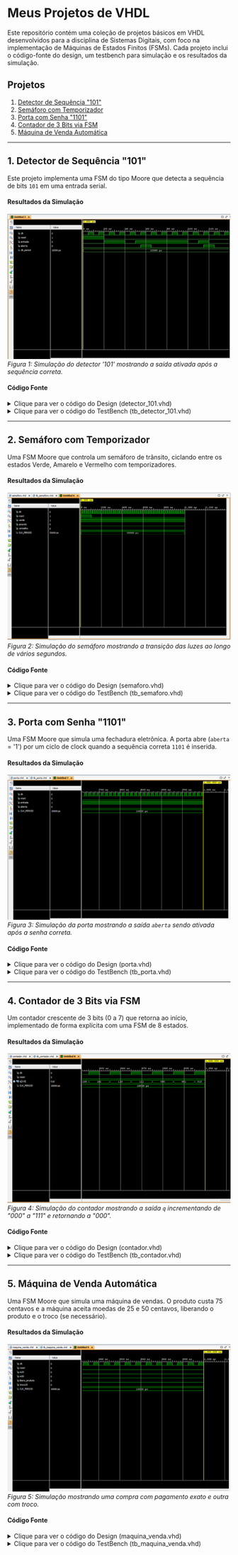 # Meus Projetos de VHDL

Este repositório contém uma coleção de projetos básicos em VHDL desenvolvidos para a disciplina de Sistemas Digitais, com foco na implementação de Máquinas de Estados Finitos (FSMs). Cada projeto inclui o código-fonte do design, um testbench para simulação e os resultados da simulação.

## Projetos

1.  [Detector de Sequência "101"](#1-detector-de-sequência-101)
2.  [Semáforo com Temporizador](#2-semáforo-com-temporizador)
3.  [Porta com Senha "1101"](#3-porta-com-senha-1101)
4.  [Contador de 3 Bits via FSM](#4-contador-de-3-bits-via-fsm)
5.  [Máquina de Venda Automática](#5-máquina-de-venda-automática)

---

## 1. Detector de Sequência "101"

Este projeto implementa uma FSM do tipo Moore que detecta a sequência de bits `101` em uma entrada serial.

#### Resultados da Simulação
![Simulação do Detector 101](detector.jpeg)
*Figura 1: Simulação do detector '101' mostrando a saída ativada após a sequência correta.*

#### Código Fonte
<details>
<summary>Clique para ver o código do Design (detector_101.vhd)</summary>

```vhdl
-- Código do detector_101.vhd
library IEEE;
use IEEE.STD_LOGIC_1164.ALL;

entity detector_101 is
    Port (
        clk     : in  STD_LOGIC;
        reset   : in  STD_LOGIC;
        entrada : in  STD_LOGIC;
        saida   : out STD_LOGIC
    );
end detector_101;

architecture Behavioral of detector_101 is
    type state_type is (S0, S1, S2, S3);
    signal estado, prox_estado : state_type;
begin
    process(clk, reset)
    begin
        if reset = '1' then
            estado <= S0;
        elsif rising_edge(clk) then
            estado <= prox_estado;
        end if;
    end process;

    process(estado, entrada)
    begin
        saida <= '0';
        prox_estado <= S0;
        case estado is
            when S0 =>
                if entrada = '1' then prox_estado <= S1;
                else prox_estado <= S0; end if;
            when S1 =>
                if entrada = '0' then prox_estado <= S2;
                else prox_estado <= S1; end if;
            when S2 =>
                if entrada = '1' then prox_estado <= S3;
                else prox_estado <= S0; end if;
            when S3 =>
                saida <= '1';
                if entrada = '1' then prox_estado <= S1;
                else prox_estado <= S2; end if;
        end case;
    end process;
end Behavioral;
```
</details>

<details>
<summary>Clique para ver o código do TestBench (tb_detector_101.vhd)</summary>

```vhdl
-- Código do tb_detector_101.vhd
library IEEE;
use IEEE.STD_LOGIC_1164.ALL;

entity tb_detector_101 is
end tb_detector_101;

architecture Behavioral of tb_detector_101 is
    signal clk     : STD_LOGIC := '0';
    signal reset   : STD_LOGIC := '1';
    signal entrada : STD_LOGIC := '0';
    signal saida   : STD_LOGIC;
    constant clk_period : time := 10 ns;
begin
    uut: entity work.detector_101
        port map (
            clk => clk, reset => reset,
            entrada => entrada, saida => saida
        );

    clk_process : process
    begin
        clk <= '0'; wait for clk_period/2;
        clk <= '1'; wait for clk_period/2;
    end process;

    stim_proc: process
    begin
        reset <= '1'; wait for 2*clk_period;
        reset <= '0'; wait for clk_period;
        
        -- Testa a sequência "101"
        entrada <= '1'; wait for clk_period;
        entrada <= '0'; wait for clk_period;
        entrada <= '1'; wait for clk_period;
        entrada <= '0'; wait for 5*clk_period;
        
        wait;
    end process;
end Behavioral;
```
</details>

---

## 2. Semáforo com Temporizador

Uma FSM Moore que controla um semáforo de trânsito, ciclando entre os estados Verde, Amarelo e Vermelho com temporizadores.

#### Resultados da Simulação

![Simulação do Semáforo](semaforo.png)
*Figura 2: Simulação do semáforo mostrando a transição das luzes ao longo de vários segundos.*

#### Código Fonte

<details>
<summary>Clique para ver o código do Design (semaforo.vhd)</summary>

```vhdl
-- Código do semaforo.vhd
library IEEE;
use IEEE.STD_LOGIC_1164.ALL;
use IEEE.NUMERIC_STD.ALL;

entity semaforo is
    Port ( 
        clk      : in  STD_LOGIC;
        reset    : in  STD_LOGIC;
        verde    : out STD_LOGIC;
        amarelo  : out STD_LOGIC;
        vermelho : out STD_LOGIC
    );
end semaforo;

architecture Behavioral of semaforo is
    constant CLK_FREQ : integer := 50_000_000; 
    constant TEMPO_VERDE   : integer := 5;
    constant TEMPO_AMARELO : integer := 2;
    constant TEMPO_VERMELHO: integer := 5;

    type state_type is (SVERDE, SAMARELO, SVERMELHO);
    signal estado   : state_type;
    signal contador : integer range 0 to CLK_FREQ * TEMPO_VERDE;
begin
    process(clk, reset)
    begin
        if reset = '1' then
            estado <= SVERDE;
            contador <= 0;
        elsif rising_edge(clk) then
            case estado is
                when SVERDE =>
                    if contador = (CLK_FREQ * TEMPO_VERDE) - 1 then
                        estado <= SAMARELO;
                        contador <= 0;
                    else
                        contador <= contador + 1;
                    end if;
                when SAMARELO =>
                    if contador = (CLK_FREQ * TEMPO_AMARELO) - 1 then
                        estado <= SVERMELHO;
                        contador <= 0;
                    else
                        contador <= contador + 1;
                    end if;
                when SVERMELHO =>
                    if contador = (CLK_FREQ * TEMPO_VERMELHO) - 1 then
                        estado <= SVERDE;
                        contador <= 0;
                    else
                        contador <= contador + 1;
                    end if;
            end case;
        end if;
    end process;

    process(estado)
    begin
        case estado is
            when SVERDE =>
                verde <= '1'; amarelo <= '0'; vermelho <= '0';
            when SAMARELO =>
                verde <= '0'; amarelo <= '1'; vermelho <= '0';
            when SVERMELHO =>
                verde <= '0'; amarelo <= '0'; vermelho <= '1';
        end case;
    end process;
end Behavioral;
```
</details>

<details>
<summary>Clique para ver o código do TestBench (tb_semaforo.vhd)</summary>

```vhdl
-- Código do tb_semaforo.vhd
library IEEE;
use IEEE.STD_LOGIC_1164.ALL;

entity tb_semaforo is
end tb_semaforo;

architecture Behavioral of tb_semaforo is
    signal clk      : STD_LOGIC := '0';
    signal reset    : STD_LOGIC;
    signal verde    : STD_LOGIC;
    signal amarelo  : STD_LOGIC;
    signal vermelho : STD_LOGIC;
    constant CLK_PERIOD : time := 20 ns;
begin
    uut: entity work.semaforo
        port map (
            clk => clk, reset => reset, verde => verde,
            amarelo => amarelo, vermelho => vermelho
        );

    clk_process : process
    begin
        clk <= '0'; wait for CLK_PERIOD / 2;
        clk <= '1'; wait for CLK_PERIOD / 2;
    end process;

    stimulus_process : process
    begin
        reset <= '1'; wait for 100 ns;
        reset <= '0';
        wait for 15 sec;
        wait; 
    end process;
end Behavioral;
```
</details>

---

## 3. Porta com Senha "1101"

Uma FSM Moore que simula uma fechadura eletrônica. A porta abre (`aberta` = '1') por um ciclo de clock quando a sequência correta `1101` é inserida.

#### Resultados da Simulação
![Simulação da Porta com Senha](porta.png)
*Figura 3: Simulação da porta mostrando a saída `aberta` sendo ativada após a senha correta.*

#### Código Fonte
<details>
<summary>Clique para ver o código do Design (porta.vhd)</summary>

```vhdl
-- Código do porta.vhd
library IEEE;
use IEEE.STD_LOGIC_1164.ALL;

entity porta is
    Port (
        clk     : in  STD_LOGIC;
        reset   : in  STD_LOGIC;
        entrada : in  STD_LOGIC;
        aberta  : out STD_LOGIC
    );
end porta;

architecture moore of porta is
    type state_type is (S0, S1, S11, S110, S1101);
    signal estado, prox_estado : state_type;
begin
    process(clk, reset)
    begin
        if reset = '1' then
            estado <= S0;
        elsif rising_edge(clk) then
            estado <= prox_estado;
        end if;
    end process;

    process(estado, entrada)
    begin
        aberta <= '0';
        case estado is
            when S0 =>
                if entrada = '1' then prox_estado <= S1;
                else prox_estado <= S0; end if;
            when S1 =>
                if entrada = '1' then prox_estado <= S11;
                else prox_estado <= S0; end if;
            when S11 =>
                if entrada = '0' then prox_estado <= S110;
                else prox_estado <= S11; end if;
            when S110 =>
                if entrada = '1' then prox_estado <= S1101;
                else prox_estado <= S0; end if;
            when S1101 =>
                aberta <= '1';
                if entrada = '1' then prox_estado <= S1;
                else prox_estado <= S0; end if;
        end case;
    end process;
end moore;
```
</details>

<details>
<summary>Clique para ver o código do TestBench (tb_porta.vhd)</summary>

```vhdl
-- Código do tb_porta.vhd
library IEEE;
use IEEE.STD_LOGIC_1164.ALL;

entity tb_porta is
end tb_porta;

architecture Behavioral of tb_porta is
    signal clk     : STD_LOGIC := '0';
    signal reset   : STD_LOGIC;
    signal entrada : STD_LOGIC;
    signal aberta  : STD_LOGIC;
    constant CLK_PERIOD : time := 10 ns;
begin
    uut: entity work.porta
        port map (
            clk => clk, reset => reset,
            entrada => entrada, aberta => aberta
        );

    clk_process : process
    begin
        clk <= '0'; wait for CLK_PERIOD / 2;
        clk <= '1'; wait for CLK_PERIOD / 2;
    end process;

    stimulus_process : process
    begin
        reset <= '1'; entrada <= '0'; wait for 2 * CLK_PERIOD;
        reset <= '0'; wait for CLK_PERIOD;

        -- Teste 1: Senha CORRETA (1101)
        entrada <= '1'; wait for CLK_PERIOD;
        entrada <= '1'; wait for CLK_PERIOD;
        entrada <= '0'; wait for CLK_PERIOD;
        entrada <= '1'; wait for CLK_PERIOD;
        wait for 2 * CLK_PERIOD;

        -- Teste 2: Senha com SOBREPOSIÇÃO (11101)
        entrada <= '1'; wait for CLK_PERIOD;
        entrada <= '1'; wait for CLK_PERIOD;
        entrada <= '1'; wait for CLK_PERIOD;
        entrada <= '0'; wait for CLK_PERIOD;
        entrada <= '1'; wait for CLK_PERIOD;
        wait for 2 * CLK_PERIOD;

        wait;
    end process;
end Behavioral;
```
</details>

---

## 4. Contador de 3 Bits via FSM

Um contador crescente de 3 bits (0 a 7) que retorna ao início, implementado de forma explícita com uma FSM de 8 estados.

#### Resultados da Simulação
![Simulação do Contador de 3 bits](contador.png)
*Figura 4: Simulação do contador mostrando a saída `q` incrementando de "000" a "111" e retornando a "000".*

#### Código Fonte
<details>
<summary>Clique para ver o código do Design (contador.vhd)</summary>

```vhdl
-- Código do contador.vhd
library IEEE;
use IEEE.STD_LOGIC_1164.ALL;

entity contador is
    Port (
        clk   : in  STD_LOGIC;
        reset : in  STD_LOGIC;
        q     : out STD_LOGIC_VECTOR(2 downto 0)
    );
end contador;

architecture moore of contador is
    type state_type is (S000, S001, S010, S011, S100, S101, S110, S111);
    signal estado, prox_estado : state_type;
begin
    process(clk, reset)
    begin
        if reset = '1' then
            estado <= S000;
        elsif rising_edge(clk) then
            estado <= prox_estado;
        end if;
    end process;

    process(estado)
    begin
        case estado is
            when S000 => q <= "000"; prox_estado <= S001;
            when S001 => q <= "001"; prox_estado <= S010;
            when S010 => q <= "010"; prox_estado <= S011;
            when S011 => q <= "011"; prox_estado <= S100;
            when S100 => q <= "100"; prox_estado <= S101;
            when S101 => q <= "101"; prox_estado <= S110;
            when S110 => q <= "110"; prox_estado <= S111;
            when S111 => q <= "111"; prox_estado <= S000;
        end case;
    end process;
end moore;
```
</details>

<details>
<summary>Clique para ver o código do TestBench (tb_contador.vhd)</summary>

```vhdl
-- Código do tb_contador.vhd
library IEEE;
use IEEE.STD_LOGIC_1164.ALL;

entity tb_contador is
end tb_contador;

architecture Behavioral of tb_contador is
    signal clk   : STD_LOGIC := '0';
    signal reset : STD_LOGIC;
    signal q     : STD_LOGIC_VECTOR(2 downto 0);
    constant CLK_PERIOD : time := 10 ns;
begin
    uut: entity work.contador
        port map (
            clk => clk, reset => reset, q => q
        );

    clk_process : process
    begin
        clk <= '0'; wait for CLK_PERIOD / 2;
        clk <= '1'; wait for CLK_PERIOD / 2;
    end process;

    stimulus_process : process
    begin
        reset <= '1'; wait for 2 * CLK_PERIOD;
        reset <= '0';
        wait for 15 * CLK_PERIOD;
        wait;
    end process;
end Behavioral;
```
</details>

---

## 5. Máquina de Venda Automática

Uma FSM Moore que simula uma máquina de vendas. O produto custa 75 centavos e a máquina aceita moedas de 25 e 50 centavos, liberando o produto e o troco (se necessário).

#### Resultados da Simulação
![Simulação da Máquina de Venda](maquina_venda.png)
*Figura 5: Simulação mostrando uma compra com pagamento exato e outra com troco.*

#### Código Fonte
<details>
<summary>Clique para ver o código do Design (maquina_venda.vhd)</summary>

```vhdl
-- Código do maquina_venda.vhd
library IEEE;
use IEEE.STD_LOGIC_1164.ALL;

entity maquina_venda is
    Port (
        clk            : in  STD_LOGIC;
        reset          : in  STD_LOGIC;
        m25            : in  STD_LOGIC;
        m50            : in  STD_LOGIC;
        libera_produto : out STD_LOGIC;
        troco25        : out STD_LOGIC
    );
end maquina_venda;

architecture moore of maquina_venda is
    type state_type is (S0_INICIAL, S25, S50, S75_PRODUTO, S100_TROCO);
    signal estado, prox_estado : state_type;
begin
    process(clk, reset)
    begin
        if reset = '1' then
            estado <= S0_INICIAL;
        elsif rising_edge(clk) then
            estado <= prox_estado;
        end if;
    end process;

    process(estado, m25, m50)
    begin
        libera_produto <= '0';
        troco25 <= '0';
        prox_estado <= estado;
        case estado is
            when S0_INICIAL =>
                if m25 = '1' then prox_estado <= S25;
                elsif m50 = '1' then prox_estado <= S50; end if;
            when S25 =>
                if m25 = '1' then prox_estado <= S50;
                elsif m50 = '1' then prox_estado <= S75_PRODUTO; end if;
            when S50 =>
                if m25 = '1' then prox_estado <= S75_PRODUTO;
                elsif m50 = '1' then prox_estado <= S100_TROCO; end if;
            when S75_PRODUTO =>
                libera_produto <= '1';
                prox_estado <= S0_INICIAL;
            when S100_TROCO =>
                libera_produto <= '1';
                troco25 <= '1';
                prox_estado <= S0_INICIAL;
        end case;
    end process;
end moore;
```
</details>

<details>
<summary>Clique para ver o código do TestBench (tb_maquina_venda.vhd)</summary>

```vhdl
-- Código do tb_maquina_venda.vhd
library IEEE;
use IEEE.STD_LOGIC_1164.ALL;

entity tb_maquina_venda is
end tb_maquina_venda;

architecture Behavioral of tb_maquina_venda is
    signal clk            : STD_LOGIC := '0';
    signal reset          : STD_LOGIC;
    signal m25            : STD_LOGIC;
    signal m50            : STD_LOGIC;
    signal libera_produto : STD_LOGIC;
    signal troco25        : STD_LOGIC;
    constant CLK_PERIOD : time := 10 ns;
begin
    uut: entity work.maquina_venda
        port map (
            clk => clk, reset => reset, m25 => m25, m50 => m50,
            libera_produto => libera_produto, troco25 => troco25
        );

    clk_process : process
    begin
        clk <= '0'; wait for CLK_PERIOD / 2;
        clk <= '1'; wait for CLK_PERIOD / 2;
    end process;

    stimulus_process : process
    begin
        reset <= '1'; m25 <= '0'; m50 <= '0';
        wait for 2 * CLK_PERIOD;
        reset <= '0';
        wait for CLK_PERIOD;

        -- Teste 1: Pagamento exato (50c + 25c)
        m50 <= '1'; wait for CLK_PERIOD;
        m50 <= '0'; wait for CLK_PERIOD;
        m25 <= '1'; wait for CLK_PERIOD;
        m25 <= '0';
        wait for 5 * CLK_PERIOD;

        -- Teste 2: Pagamento com troco (50c + 50c)
        m50 <= '1'; wait for CLK_PERIOD;
        m50 <= '0'; wait for CLK_PERIOD;
        m50 <= '1'; wait for CLK_PERIOD;
        m50 <= '0';
        wait for 5 * CLK_PERIOD;
        
        wait;
    end process;
end Behavioral;
```
</details>
